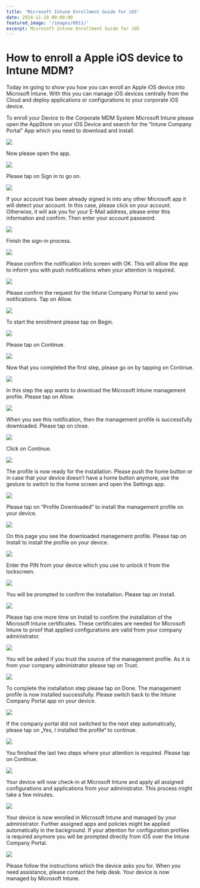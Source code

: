 ```yaml
---
title: 'Microsoft Intune Enrollment Guide for iOS'
date: 2024-11-28 00:00:00
featured_image: '/images/0011/'
excerpt: Microsoft Intune Enrollment Guide for iOS
---
```


# How to enroll a Apple iOS device to Intune MDM? 

Today im going to show you how you can enroll an Apple iOS device into Microsoft Intune. With this you can manage iOS devices centrally from the Cloud and deploy applications or configurations to your corporate iOS device.

To enroll your Device to the Corporate MDM System Microsoft Intune please open the AppStore on your iOS Device and search for the “Intune Company Portal” App which you need to download and install.

![](/images/0011/1.png)

Now please open the app.

![](/images/0011/2.png)

Please tap on Sign in to go on.

![](/images/0011/3.png)

If your account has been already signed in into any other Microsoft app it will detect your account. In this case, please click on your account. Otherwise, it will ask you for your E-Mail address, please enter this information and confirm. Then enter your account password.

![](/images/0011/4.png)

Finish the sign-in process.

![](/images/0011/5.png)

Please confirm the notification Info screen with OK. This will allow the app to inform you with push notifications when your attention is required.

![](/images/0011/6.png)

Please confirm the request for the Intune Company Portal to send you notifications. Tap on Allow.

![](/images/0011/7.png)

To start the enrollment please tap on Begin.

![](/images/0011/8.png)

Please tap on Continue.

![](/images/0011/9.png)

Now that you completed the first step, please go on by tapping on Continue.

![](/images/0011/10.png)

In this step the app wants to download the Microsoft Intune management profile. Please tap on Allow.

![](/images/0011/11.png)

When you see this notification, then the management profile is successfully downloaded. Please tap on close.

![](/images/0011/12.png)

Click on Continue.

![](/images/0011/13.png)

The profile is now ready for the installation. Please push the home button or in case that your device doesn’t have a home button anymore, use the gesture to switch to the home screen and open the Settings app.

![](/images/0011/14.png)

Please tap on “Profile Downloaded” to install the management profile on your device.

![](/images/0011/15.png)

On this page you see the downloaded management profile. Please tap on Install to install the profile on your device.

![](/images/0011/16.png)

Enter the PIN from your device which you use to unlock it from the lockscreen.

![](/images/0011/17.png)

You will be prompted to confirm the installation. Please tap on Install.

![](/images/0011/18.png)

Please tap one more time on Install to confirm the installation of the Microsoft Intune certificates. These certificates are needed for Microsoft Intune to proof that applied configurations are valid from your company administrator.

![](/images/0011/19.png)

You will be asked if you trust the source of the management profile. As it is from your company administrator please tap on Trust.

![](/images/0011/20.png)

To complete the installation step please tap on Done. The management profile is now installed successfully. Please switch back to the Intune Company Portal app on your device.

![](/images/0011/21.png)

If the company portal did not switched to the next step automatically, please tap on „Yes, I installed the profile“ to continue.

![](/images/0011/22.png)

You finished the last two steps where your attention is required. Please tap on Continue.

![](/images/0011/23.png)

Your device will now check-in at Microsoft Intune and apply all assigned configurations and applications from your administrator. This process might take a few minutes.

![](/images/0011/24.png)

Your device is now enrolled in Microsoft Intune and managed by your administrator. Further assigned apps and policies might be applied automatically in the background. If your attention for configuration profiles is required anymore you will be prompted directly from iOS over the Intune Company Portal.

![](/images/0011/25.png)

Please follow the instructions which the device asks you for. When you need assistance, please contact the help desk. Your device is now managed by Microsoft Intune.